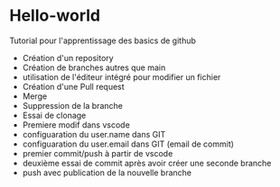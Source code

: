 # Hello-world

Tutorial pour l'apprentissage des basics de github

- Création d'un repository
- Création de branches autres que main
- utilisation de l'éditeur intégré pour modifier un fichier
- Création d'une Pull request
- Merge
- Suppression de la branche
- Essai de clonage
- Premiere modif dans vscode
- configuaration du user.name dans GIT
- configuaration du user.email dans GIT (email de commit)
- premier commit/push à partir de vscode
- deuxième essai de commit après avoir créer une seconde branche
- push avec publication de la nouvelle branche
